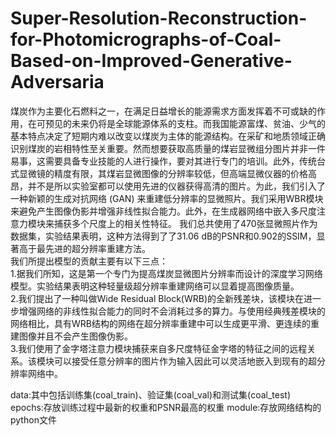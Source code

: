 # Super-Resolution-Reconstruction-for-Photomicrographs-of-Coal-Based-on-Improved-Generative-Adversaria

煤炭作为主要化石燃料之一，在满足日益增长的能源需求方面发挥着不可或缺的作用，在可预见的未来仍将是全球能源体系的支柱。而我国能源富煤、贫油、少气的基本特点决定了短期内难以改变以煤炭为主体的能源结构。在采矿和地质领域正确识别煤炭的岩相特性至关重要。然而想要获取高质量的煤岩显微组分图片并非一件易事，这需要具备专业技能的人进行操作，要对其进行专门的培训。此外，传统台式显微镜的精度有限，其煤岩显微图像的分辨率较低，但高端显微仪器的价格高昂，并不是所以实验室都可以使用先进的仪器获得高清的图片。为此，我们引入了一种新颖的生成对抗网络 (GAN) 来重建低分辨率的显微照片。我们采用WBR模块来避免产生图像伪影并增强非线性拟合能力。此外，在生成器网络中嵌入多尺度注意力模块来捕获多个尺度上的相关性特征。 我们总共使用了470张显微照片作为数据集，实验结果表明，这种方法得到了了31.06 dB的PSNR和0.902的SSIM，显著高于最先进的超分辨率重建方法。  
我们所提出模型的贡献主要有以下三点：  
1.据我们所知，这是第一个专门为提高煤炭显微图片分辨率而设计的深度学习网络模型。实验结果表明这种轻量级超分辨率重建网络可以显着提高图像质量。  
2.我们提出了一种叫做Wide Residual Block(WRB)的全新残差块，该模块在进一步增强网络的非线性拟合能力的同时不会消耗过多的算力。与使用经典残差模块的网络相比，具有WRB结构的网络在超分辨率重建中可以生成更平滑、更连续的重建图像并且不会产生图像伪影。  
3.我们使用了金字塔注意力模块捕获来自多尺度特征金字塔的特征之间的远程关系。该模块可以接受任意分辨率的图片作为输入因此可以灵活地嵌入到现有的超分辨率网络中。  
  
data:其中包括训练集(coal_train)、验证集(coal_val)和测试集(coal_test)  
epochs:存放训练过程中最新的权重和PSNR最高的权重
module:存放网络结构的python文件
